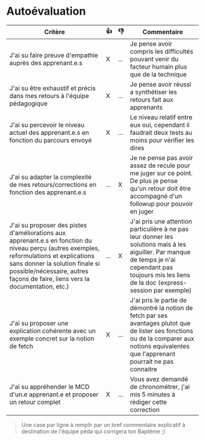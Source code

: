 # Autoévaluation

| Critère | 👍 | 👎 | Commentaire |
| ---------------- | ---------------- | ---------------- | ---------------- | 
| J'ai su faire preuve d'empathie auprès des apprenant.e.s | X | ... | Je pense avoir compris les difficultés pouvant venir du facteur humain plus que de la technique
| J'ai su être exhaustif et précis dans mes retours à l'équipe pédagogique | X | ... | Je pense avoir réussi a synthétiser les retours fait aux apprenants |
| J'ai su percevoir le niveau actuel des apprenant.e.s en fonction du parcours envoyé | X | ... | Le niveau relatif entre eux oui, cependant il faudrait deux tests au moins pour vérifier les dires |
| J'ai su adapter la complexité de mes retours/corrections en fonction des apprenant.e.s  | ... | X | Je ne pense pas avoir assez de recule pour me juger sur ce point. De plus je pense qu'un retour doit être accompagné d'un followup pour pouvoir en juger |
| J'ai su proposer des pistes d'améliorations aux apprenant.e.s en fonction du niveau perçu (autres exemples, reformulations et explications sans donner la solution finale si possible/nécessaire, autres façons de faire, liens vers la documentation, etc.) | ... | X | J'ai pris une attention particulière à ne pas leur donner les solutions mais à les aiguiller. Par manque de temps je n'ai cependant pas toujours mis les liens de la doc (express-session par exemple) |
| J'ai su proposer une explication cohérente avec un exemple concret sur la notion de fetch | X | ... | J'ai pris le partie de démontré la notion de fetch par ses avantages plutot que de lister ses fonctions ou de la comparer aux notions equivalentes que l'apprenant pourrait ne pas connaitre |
| J'ai su appréhender le MCD d'un.e apprenant.e et proposer un retour complet | X | ... | Vous avez demandé de chronométrer, j'ai mis 5 minutes à rédiger cette correction |

> Une case par ligne à remplir par un bref commentaire explicatif à destination de l'équipe péda qui corrigera ton Baptême ;)